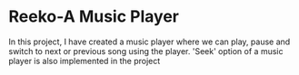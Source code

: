 # Reeko-A Music Player

In this project, I have created a music player where we can play, pause and 
switch to next or previous song using the player. 'Seek' option of a music
player is also implemented in the project
